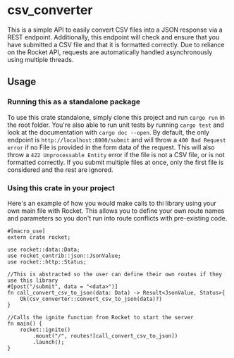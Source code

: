 # csv_converter

This is a simple API to easily convert CSV files into a JSON response via a REST endpoint. Additionally, this endpoint will check and ensure that you have submitted a CSV file and that it is formatted correctly. Due to reliance on the Rocket API, requests are automatically handled asynchronously using multiple threads.

## Usage

### Running this as a standalone package

To use this crate standalone, simply clone this project and run `cargo run` in the root folder. You're also able to run unit tests by running `cargo test` and look at the documentation with `cargo doc --open`. By default, the only endpoint is `http://localhost:8000/submit` and will throw a `400 Bad Request error` if no File is provided in the form data of the request. This will also throw a `422 Unprocessable Entity` error if the file is not a CSV file, or is not formatted correctly. If you submit multiple files at once, only the first file is considered and the rest are ignored.

### Using this crate in your project

Here's an example of how you would make calls to thi library using your own main file with Rocket. This allows you to define your own route names and parameters so you don't run into route conflicts with pre-existing code.
```
#[macro_use]
extern crate rocket;

use rocket::data::Data;
use rocket_contrib::json::JsonValue;
use rocket::http::Status;

//This is abstracted so the user can define their own routes if they use this library
#[post("/submit", data = "<data>")]
fn call_convert_csv_to_json(data: Data) -> Result<JsonValue, Status>{
    Ok(csv_converter::convert_csv_to_json(data)?)
}

//Calls the ignite function from Rocket to start the server
fn main() {
    rocket::ignite()
        .mount("/", routes![call_convert_csv_to_json])
        .launch();
}
``` 
